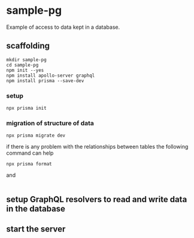 # sample-pg

Example of access to data kept in a database.

## scaffolding

```shell
mkdir sample-pg
cd sample-pg
npm init --yes
npm install apollo-server graphql
npm install prisma --save-dev
```

### setup

```shell
npx prisma init
```

### migration of structure of data

```shell
npx prisma migrate dev
```

if there is any problem with the relationships between tables the following command can help

```shell
npx prisma format
```

and

```shell

```

## setup GraphQL resolvers to read and write data in the database

## start the server

```shell

```
